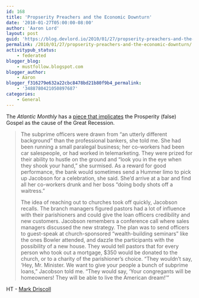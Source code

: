 ```yaml
---
id: 168
title: 'Propserity Preachers and the Economic Downturn'
date: '2010-01-27T05:00:00-08:00'
author: 'Aaron Lord'
layout: post
guid: 'https://blog.devlord.io/2010/01/27/propserity-preachers-and-the-economic-downturn/'
permalink: /2010/01/27/propserity-preachers-and-the-economic-downturn/
activitypub_status:
    - federated
blogger_blog:
    - mustfollow.blogspot.com
blogger_author:
    - Aaron
blogger_f316279e632a22cbc8478bd21b80f9b4_permalink:
    - '3488780421050897687'
categories:
    - General
---
```


The <span style="font-style:italic;">Atlantic Monthly</span> has a <a href="http://www.theatlantic.com/doc/200912/rosin-prosperity-gospel/">piece that implicates</a> the Prosperity (false) Gospel as the cause of the Great Recession.

> The subprime officers were drawn from “an utterly different background” than the professional bankers, she told me. She had been running a small paralegal business; her co-workers had been car salespeople, or had worked in telemarketing. They were prized for their ability to hustle on the ground and “look you in the eye when they shook your hand,” she surmised. As a reward for good performance, the bank would sometimes send a Hummer limo to pick up Jacobson for a celebration, she said. She’d arrive at a bar and find all her co-workers drunk and her boss “doing body shots off a waitress.”
> 
> The idea of reaching out to churches took off quickly, Jacobson recalls. The branch managers figured pastors had a lot of influence with their parishioners and could give the loan officers credibility and new customers. Jacobson remembers a conference call where sales managers discussed the new strategy. The plan was to send officers to guest-speak at church-sponsored “wealth-building seminars” like the ones Bowler attended, and dazzle the participants with the possibility of a new house. They would tell pastors that for every person who took out a mortgage, $350 would be donated to the church, or to a charity of the parishioner’s choice. “They wouldn’t say, ‘Hey, Mr. Minister. We want to give your people a bunch of subprime loans,” Jacobson told me. “They would say, ‘Your congregants will be homeowners! They will be able to live the American dream!’”

HT - <a href="http://www.marshillchurch.org/media/luke/jesus-without-sin">Mark Driscoll</a>